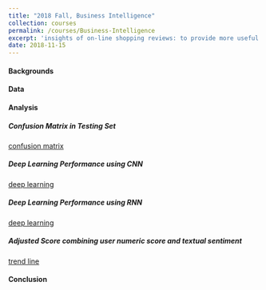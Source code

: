 ```yaml
---
title: "2018 Fall, Business Intelligence"
collection: courses
permalink: /courses/Business-Intelligence
excerpt: 'insights of on-line shopping reviews: to provide more useful reviews ratings, we proposed a LDA topic modelling + textual sentiment analysis approach'
date: 2018-11-15
---
```


#### Backgrounds

#### Data

#### Analysis 

##### Confusion Matrix in Testing Set
[confusion matrix](https://charlesyan1.github.io/images/courses/BI/CM.png)

##### Deep Learning Performance using CNN
[deep learning](https://charlesyan1.github.io/images/courses/BI/CNN.png)

##### Deep Learning Performance using RNN
[deep learning](https://charlesyan1.github.io/images/courses/BI/RNN.png)

##### Adjusted Score combining user numeric score and textual sentiment
[trend line](https://charlesyan1.github.io/images/courses/BI/score.png)

#### Conclusion 




